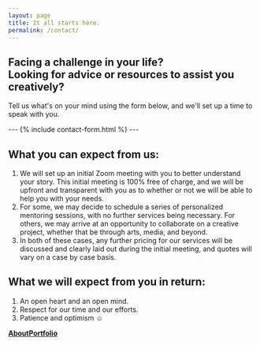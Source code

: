 ```yaml
---
layout: page
title: It all starts here.
permalink: /contact/
---
```


## <b>Facing a challenge in your life? <br>Looking for advice or resources to assist you creatively?</b>

<!-- <p class="cta"><b>Facing a challenge in your life? <br>Looking for advice or resources to creatively assist you?</b></p> -->

<p class="lead" markdown="1">Tell us what's on your mind using the form below, and we'll set up a time to speak with you.</p>
---
{% include contact-form.html %}
---

## What you can expect from us:
1. We will set up an initial Zoom meeting with you to better understand your story. This initial meeting is 100% free of charge, and we will be upfront and transparent with you as to whether or not we will be able to help you with your needs.
2. For some, we may decide to schedule a series of personalized mentoring sessions, with no further services being necessary. For others, we may arrive at an opportunity to collaborate on a creative project, whether that be through arts, media, and beyond.
3. In both of these cases, any further pricing for our services will be discussed and clearly laid out during the initial meeting, and quotes will vary on a case by case basis.

## What we will expect from you in return:
1. An open heart and an open mind.
2. Respect for our time and our efforts.
3. Patience and optimism ☺

<p class="cta"><a href="{% link about.markdown %}" class="button"><b>About</b></a><a href="{% link portfolio.md %}" class="button"><b>Portfolio</b></a></p>